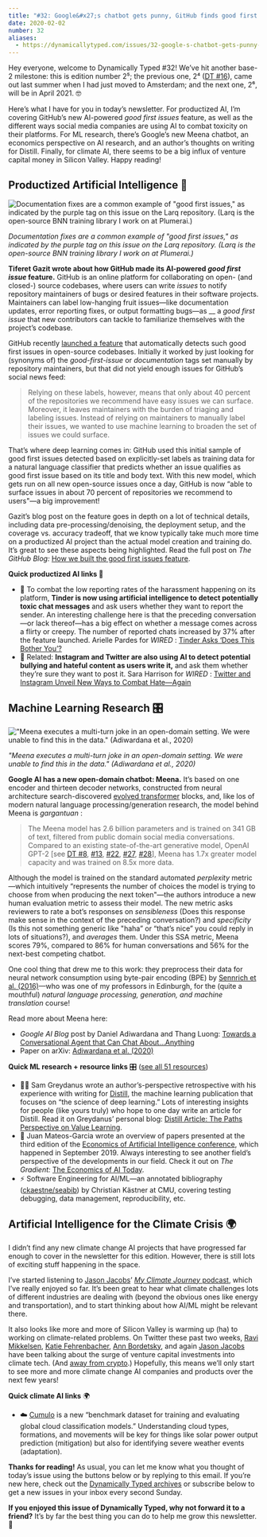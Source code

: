 ```yaml
---
title: "#32: Google&#x27;s chatbot gets punny, GitHub finds good first issues, and Tinder targets toxicity "
date: 2020-02-02
number: 32
aliases:
  - https://dynamicallytyped.com/issues/32-google-s-chatbot-gets-punny-github-finds-good-first-issues-and-tinder-targets-toxicity-221958
---
```


Hey everyone, welcome to Dynamically Typed #32!
We’ve hit another base-2 milestone: this is edition number 2⁵; the previous one, 2⁴ ([DT #16](https://dynamicallytyped.com/issues/16-finding-whales-with-ai-and-97-pages-of-ml-for-climate-change-183400?utm_campaign=Dynamically%20Typed&utm_medium=email&utm_source=Revue%20newsletter)), came out last summer when I had just moved to Amsterdam; and the next one, 2⁶, will be in April 2021.
🤓

Here’s what I have for you in today’s newsletter.
For productized AI, I’m covering GitHub’s new AI-powered _good first issues_ feature, as well as the different ways social media companies are using AI to combat toxicity on their platforms.
For ML research, there’s Google’s new Meena chatbot, an economics perspective on AI research, and an author’s thoughts on writing for Distill.
Finally, for climate AI, there seems to be a big influx of venture capital money in Silicon Valley.
Happy reading!

## Productized Artificial Intelligence 🔌

![Documentation fixes are a common example of "good first issues," as indicated by the purple tag on this issue on the Larq repository. (Larq is the open-source BNN training library I work on at Plumerai.)](https://s3.amazonaws.com/revue/items/images/005/502/968/mail/5877d45299053d94ba1e5a7f26cb0fed.png?1580586123)

_Documentation fixes are a common example of "good first issues," as indicated by the purple tag on this issue on the Larq repository. (Larq is the open-source BNN training library I work on at Plumerai.)_

**Tiferet Gazit wrote about how GitHub made its AI-powered _good first issue_ feature.**
GitHub is an online platform for collaborating on open- (and closed-) source codebases, where users can write _issues_ to notify repository maintainers of bugs or desired features in their software projects.
Maintainers can label low-hanging fruit issues—like documentation updates, error reporting fixes, or output formatting bugs—as __ a _good first issue_ that new contributors can tackle to familiarize themselves with the project’s codebase.

GitHub recently [launched a feature](https://github.blog/2020-01-22-browse-good-first-issues-to-start-contributing-to-open-source/?utm_campaign=Dynamically%20Typed&utm_medium=email&utm_source=Revue%20newsletter) that automatically detects such good first issues in open-source codebases.
Initially it worked by just looking for (synonyms of) the _good-first-issue_ or _documentation_ tags set manually by repository maintainers, but that did not yield enough issues for GitHub’s social news feed:

> Relying on these labels, however, means that only about 40 percent of the repositories we recommend have easy issues we can surface.
> Moreover, it leaves maintainers with the burden of triaging and labeling issues.
> Instead of relying on maintainers to manually label their issues, we wanted to use machine learning to broaden the set of issues we could surface.

That’s where deep learning comes in: GitHub used this initial sample of good first issues detected based on explicitly-set labels as training data for a natural language classifier that predicts whether an issue qualifies as good first issue based on its title and body text.
With this new model, which gets run on all new open-source issues once a day, GitHub is now “able to surface issues in about 70 percent of repositories we recommend to users"—a big improvement!

Gazit’s blog post on the feature goes in depth on a lot of technical details, including data pre-processing/denoising, the deployment setup, and the coverage vs.
accuracy tradeoff, that we know typically take much more time on a productized AI project than the actual model creation and training do.
It’s great to see these aspects being highlighted.
Read the full post on _The GitHub Blog:_ [How we built the good first issues feature](https://github.blog/2020-01-22-how-we-built-good-first-issues/?utm_campaign=Dynamically%20Typed&utm_medium=email&utm_source=Revue%20newsletter).

**Quick productized AI links 🔌**

* 💬 To combat the low reporting rates of the harassment happening on its platform, **Tinder is now using artificial intelligence to detect potentially toxic chat messages** and ask users whether they want to report the sender. An interesting challenge here is that the preceding conversation—or lack thereof—has a big effect on whether a message comes across a flirty or creepy. The number of reported chats increased by 37% after the feature launched. Arielle Pardes for _WIRED_ : [Tinder Asks ‘Does This Bother You’?](https://www.wired.com/story/tinder-does-this-bother-you-harassment-tools/?utm_campaign=Dynamically%20Typed&utm_medium=email&utm_source=Revue%20newsletter)
* 🤬 Related: **Instagram and Twitter are also using AI to detect potential bullying and hateful content as users write it,** and ask them whether they’re sure they want to post it. Sara Harrison for _WIRED_ : [Twitter and Instagram Unveil New Ways to Combat Hate—Again](https://www.wired.com/story/twitter-instagram-unveil-new-ways-combat-hate-again/?utm_campaign=Dynamically%20Typed&utm_medium=email&utm_source=Revue%20newsletter)

## Machine Learning Research 🎛

!["Meena executes a multi-turn joke in an open-domain setting. We were unable to find this in the data." (Adiwardana et al., 2020)](https://s3.amazonaws.com/revue/items/images/005/504/543/mail/93dd707e559f2f275db6853d186f61be.png?1580643889)

_"Meena executes a multi-turn joke in an open-domain setting. We were unable to find this in the data." (Adiwardana et al., 2020)_

**Google AI has a new open-domain chatbot: Meena.**
It’s based on one encoder and thirteen decoder networks, constructed from neural architecture search-discovered [evolved transformer](https://ai.googleblog.com/2019/06/applying-automl-to-transformer.html?utm_campaign=Dynamically%20Typed&utm_medium=email&utm_source=Revue%20newsletter) blocks, and, like los of modern natural language processing/generation research, the model behind Meena is _gargantuan_ :

> The Meena model has 2.6 billion parameters and is trained on 341 GB of text, filtered from public domain social media conversations.
> Compared to an existing state-of-the-art generative model, OpenAI GPT-2 [see [DT #8](https://dynamicallytyped.com/issues/8-should-openai-open-source-their-impressive-new-language-model-161119?utm_campaign=Dynamically%20Typed&utm_medium=email&utm_source=Revue%20newsletter), [#13](https://dynamicallytyped.com/issues/13-caption-this-new-ai-powered-features-at-google-i-o-and-openai-s-staged-gpt-2-release-175669?utm_campaign=Dynamically%20Typed&utm_medium=email&utm_source=Revue%20newsletter), [#22](https://dynamicallytyped.com/issues/22-mobile-apps-that-identify-plant-species-ai-powered-posture-correction-and-my-new-job-197292?utm_campaign=Dynamically%20Typed&utm_medium=email&utm_source=Revue%20newsletter), [#27](https://dynamicallytyped.com/issues/27-google-s-teachable-machine-2-0-openai-s-gpt-2-xl-and-capturing-solar-energy-with-ai-209719?utm_campaign=Dynamically%20Typed&utm_medium=email&utm_source=Revue%20newsletter), [#28](https://dynamicallytyped.com/issues/28-ocr-for-latex-equations-night-sight-for-astrophotography-and-a-gpt-2-powered-text-adventure-212704?utm_campaign=Dynamically%20Typed&utm_medium=email&utm_source=Revue%20newsletter)], Meena has 1.7x greater model capacity and was trained on 8.5x more data.

Although the model is trained on the standard automated _perplexity_ metric—which intuitively “represents the number of choices the model is trying to choose from when producing the next token"—the authors introduce a new human evaluation metric to assess their model.
The new metric asks reviewers to rate a bot’s responses on _sensibleness_ (Does this response make sense in the context of the preceding conversation?) and _specificity_ (Is this not something generic like "haha” or “that’s nice” you could reply in lots of situations?), and _averages_ them.
Under this SSA metric, Meena scores 79%, compared to 86% for human conversations and 56% for the next-best competing chatbot.

One cool thing that drew me to this work: they preprocess their data for neural network consumption using byte-pair encoding (BPE) by [Sennrich et al.
(2016)](https://arxiv.org/abs/1508.07909?utm_campaign=Dynamically%20Typed&utm_medium=email&utm_source=Revue%20newsletter)—who was one of my professors in Edinburgh, for the (quite a mouthful) _natural language processing, generation, and machine translation_ course!

Read more about Meena here:

* _Google AI Blog_ post by Daniel Adiwardana and Thang Luong: [Towards a Conversational Agent that Can Chat About…Anything](https://ai.googleblog.com/2020/01/towards-conversational-agent-that-can.html?utm_campaign=Dynamically%20Typed&utm_medium=email&utm_source=Revue%20newsletter)
* Paper on arXiv: [Adiwardana et al. (2020)](https://arxiv.org/abs/2001.09977?utm_campaign=Dynamically%20Typed&utm_medium=email&utm_source=Revue%20newsletter)

**Quick ML research + resource links** 🎛 ([see all 51 resources](https://www.notion.so/adab36fecaea4306880898f41dcb9cb3?utm_campaign=Dynamically%20Typed&utm_medium=email&utm_source=Revue%20newsletter&v=cb3a74562c914234ac171931dad6c2e4))

* 👨‍🔬 Sam Greydanus wrote an author’s-perspective retrospective with his experience with writing for [Distill](https://distill.pub?utm_campaign=Dynamically%20Typed&utm_medium=email&utm_source=Revue%20newsletter), the machine learning publication that focuses on “the science of deep learning.” Lots of interesting insights for people (like yours truly) who hope to one day write an article for Distill. Read it on Greydanus’ personal blog: [Distill Article: The Paths Perspective on Value Learning](https://greydanus.github.io/2020/01/27/paths-perspective/?utm_campaign=Dynamically%20Typed&utm_medium=email&utm_source=Revue%20newsletter).
* 💸 Juan Mateos-Garcia wrote an overview of papers presented at the third edition of the [Economics of Artificial Intelligence conference](http://conference.nber.org/sched/AIf19?show_participants=1&utm_campaign=Dynamically%20Typed&utm_medium=email&utm_source=Revue%20newsletter), which happened in September 2019. Always interesting to see another field’s perspective of the developments in our field. Check it out on _The Gradient:_ [The Economics of AI Today](https://thegradient.pub/the-economics-of-ai-today/?utm_campaign=Dynamically%20Typed&utm_medium=email&utm_source=Revue%20newsletter).
* ⚡️ Software Engineering for AI/ML—an annotated bibliography ([ckaestne/seabib](https://github.com/ckaestne/seaibib?utm_campaign=Dynamically%20Typed&utm_medium=email&utm_source=Revue%20newsletter)) by Christian Kästner at CMU, covering testing debugging, data management, reproducibility, etc.

## Artificial Intelligence for the Climate Crisis 🌍

I didn’t find any new climate change AI projects that have progressed far enough to cover in the newsletter for this edition.
However, there is still lots of exciting stuff happening in the space.

I’ve started listening to [Jason Jacobs](https://twitter.com/jjacobs22?utm_campaign=Dynamically%20Typed&utm_medium=email&utm_source=Revue%20newsletter)’ [_My Climate Journey_ podcast](https://twitter.com/mcjpod?utm_campaign=Dynamically%20Typed&utm_medium=email&utm_source=Revue%20newsletter), which I’ve really enjoyed so far.
It’s been great to hear what climate challenges lots of different industries are dealing with (beyond the obvious ones like energy and transportation), and to start thinking about how AI/ML might be relevant there.

It also looks like more and more of Silicon Valley is warming up (ha) to working on climate-related problems.
On Twitter these past two weeks, [Ravi Mikkelsen](https://twitter.com/RaviMikkelsen?utm_campaign=Dynamically%20Typed&utm_medium=email&utm_source=Revue%20newsletter), [Katie Fehrenbacher](https://twitter.com/katiefehren/status/1223395672386240514?utm_campaign=Dynamically%20Typed&utm_medium=email&utm_source=Revue%20newsletter), [Ann Bordetsky](https://twitter.com/annbordetsky/status/1222692424960471040?utm_campaign=Dynamically%20Typed&utm_medium=email&utm_source=Revue%20newsletter), and again [Jason Jacobs](https://twitter.com/jjacobs22/status/1222688774708236288?utm_campaign=Dynamically%20Typed&utm_medium=email&utm_source=Revue%20newsletter) have been talking about the surge of venture capital investments into climate tech.
(And [away from crypto](https://twitter.com/jjacobs22/status/1223817147924783106?utm_campaign=Dynamically%20Typed&utm_medium=email&utm_source=Revue%20newsletter).) Hopefully, this means we’ll only start to see more and more climate change AI companies and products over the next few years!

**Quick climate AI links** 🌍

* ☁️ [Cumulo](https://arxiv.org/abs/1911.04227?utm_campaign=Dynamically%20Typed&utm_medium=email&utm_source=Revue%20newsletter) is a new “benchmark dataset for training and evaluating global cloud classification models.” Understanding cloud types, formations, and movements will be key for things like solar power output prediction (mitigation) but also for identifying severe weather events (adaptation).

**Thanks for reading!**
As usual, you can let me know what you thought of today’s issue using the buttons below or by replying to this email.
If you’re new here, check out the [Dynamically Typed archives](https://dynamicallytyped.com/?utm_campaign=Dynamically%20Typed&utm_medium=email&utm_source=Revue%20newsletter) or subscribe below to get a new issues in your inbox every second Sunday.

**If you enjoyed this issue of Dynamically Typed, why not forward it to a friend?**
It’s by far the best thing you can do to help me grow this newsletter.
🦆